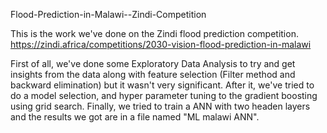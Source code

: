 Flood-Prediction-in-Malawi--Zindi-Competition

This is the work we've done on the Zindi flood prediction competition.
https://zindi.africa/competitions/2030-vision-flood-prediction-in-malawi

First of all, we've done some Exploratory Data Analysis to try and get insights from the data along with feature selection (Filter method and backward elimination) but it wasn't very significant.
After it, we've tried to do a model selection, and hyper parameter tuning to the gradient boosting using grid search.
Finally, we tried to train a ANN with two headen layers and the results we got are in a file named "ML malawi ANN".



